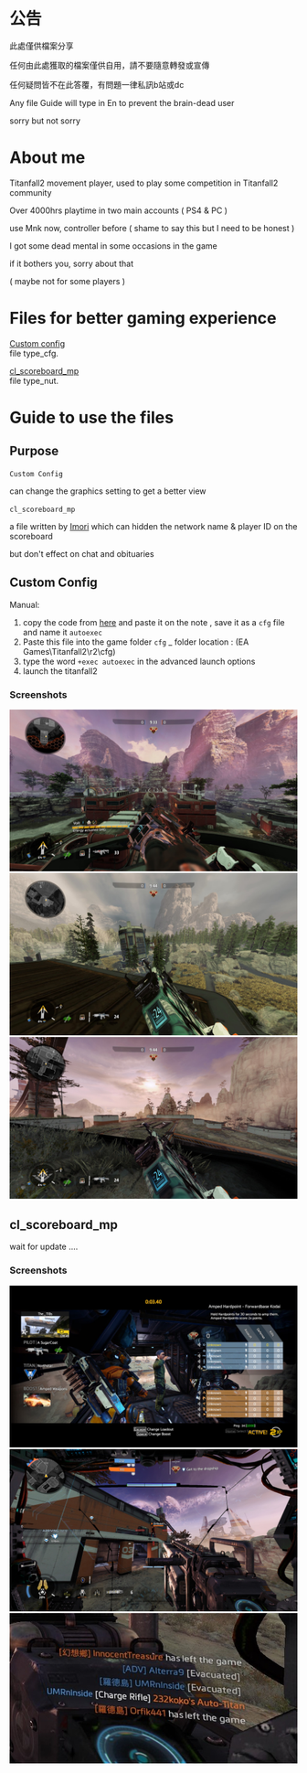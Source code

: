 # 公告

此處僅供檔案分享

任何由此處獲取的檔案僅供自用，請不要隨意轉發或宣傳

任何疑問皆不在此答覆，有問題一律私訊b站或dc

Any file Guide will type in En to prevent the brain-dead user

sorry but not sorry

# About me

Titanfall2 movement player, used to play some competition in Titanfall2 community

Over 4000hrs playtime in two main accounts ( PS4 & PC )

use Mnk now, controller before ( shame to say this but I need to be honest )

I got some dead mental in some occasions in the game

if it bothers you, sorry about that

( maybe not for some players )

# Files for better gaming experience

[Custom config](https://github.com/zinklan/secret-spot/blob/main/CODES/config)  
file type_cfg.

[cl_scoreboard_mp](https://github.com/zinklan/secret-spot/blob/main/CODES/cl_scoreboard_mp)  
file type_nut.

# Guide to use the files

## Purpose

`Custom Config` 

can change the graphics setting to get a better view

`cl_scoreboard_mp` 

a file written by [Imori](https://twitter.com/Fall_Imori) which can hidden the network name & player ID on the scoreboard

but don't effect on chat and obituaries


## Custom Config
 
 Manual:
  1) copy the code from [here](https://github.com/zinklan/secret-spot/blob/main/CODES/config) and paste it on the note
     , save it as a `cfg` file and name it `autoexec`
  2) Paste this file into the game folder `cfg`  _   folder location : (EA Games\Titanfall2\r2\cfg)
  3) type the word `+exec autoexec` in the advanced launch options
  4) launch the titanfall2
### Screenshots
![image](https://github.com/zinklan/secret-spot/blob/main/IMAGES/Titanfall%202-09-25-2023%2020-46-00-920.jpeg)
![image](https://github.com/zinklan/secret-spot/blob/main/IMAGES/Titanfall%202-09-25-2023%2020-47-56-413.jpeg)
![image](https://github.com/zinklan/secret-spot/blob/main/IMAGES/Titanfall%202-09-25-2023%2020-50-27-345.jpeg)
## cl_scoreboard_mp

 wait for update ....
 
### Screenshots
![image](https://github.com/zinklan/secret-spot/blob/main/IMAGES/Titanfall%202-09-25-2023%2021-40-36-666.jpeg)
![image](https://github.com/zinklan/secret-spot/blob/main/IMAGES/Titanfall%202-09-25-2023%2021-50-00-844.jpeg)
![image](https://github.com/zinklan/secret-spot/blob/main/IMAGES/Titanfall%202-09-25-2023%2021-50-30-908.jpeg)
